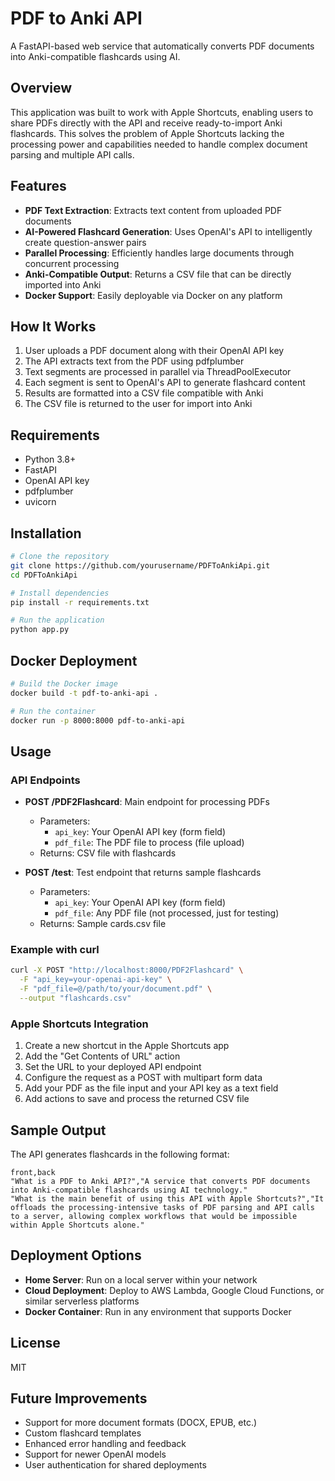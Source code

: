 # PDF to Anki API

A FastAPI-based web service that automatically converts PDF documents into Anki-compatible flashcards using AI.

## Overview

This application was built to work with Apple Shortcuts, enabling users to share PDFs directly with the API and receive ready-to-import Anki flashcards. This solves the problem of Apple Shortcuts lacking the processing power and capabilities needed to handle complex document parsing and multiple API calls.

## Features

- **PDF Text Extraction**: Extracts text content from uploaded PDF documents
- **AI-Powered Flashcard Generation**: Uses OpenAI's API to intelligently create question-answer pairs
- **Parallel Processing**: Efficiently handles large documents through concurrent processing
- **Anki-Compatible Output**: Returns a CSV file that can be directly imported into Anki
- **Docker Support**: Easily deployable via Docker on any platform

## How It Works

1. User uploads a PDF document along with their OpenAI API key
2. The API extracts text from the PDF using pdfplumber
3. Text segments are processed in parallel via ThreadPoolExecutor
4. Each segment is sent to OpenAI's API to generate flashcard content
5. Results are formatted into a CSV file compatible with Anki
6. The CSV file is returned to the user for import into Anki

## Requirements

- Python 3.8+
- FastAPI
- OpenAI API key
- pdfplumber
- uvicorn

## Installation

```bash
# Clone the repository
git clone https://github.com/yourusername/PDFToAnkiApi.git
cd PDFToAnkiApi

# Install dependencies
pip install -r requirements.txt

# Run the application
python app.py
```

## Docker Deployment

```bash
# Build the Docker image
docker build -t pdf-to-anki-api .

# Run the container
docker run -p 8000:8000 pdf-to-anki-api
```

## Usage

### API Endpoints

- **POST /PDF2Flashcard**: Main endpoint for processing PDFs
  - Parameters:
    - `api_key`: Your OpenAI API key (form field)
    - `pdf_file`: The PDF file to process (file upload)
  - Returns: CSV file with flashcards

- **POST /test**: Test endpoint that returns sample flashcards
  - Parameters:
    - `api_key`: Your OpenAI API key (form field)
    - `pdf_file`: Any PDF file (not processed, just for testing)
  - Returns: Sample cards.csv file

### Example with curl

```bash
curl -X POST "http://localhost:8000/PDF2Flashcard" \
  -F "api_key=your-openai-api-key" \
  -F "pdf_file=@/path/to/your/document.pdf" \
  --output "flashcards.csv"
```

### Apple Shortcuts Integration

1. Create a new shortcut in the Apple Shortcuts app
2. Add the "Get Contents of URL" action
3. Set the URL to your deployed API endpoint
4. Configure the request as a POST with multipart form data
5. Add your PDF as the file input and your API key as a text field
6. Add actions to save and process the returned CSV file

## Sample Output

The API generates flashcards in the following format:

```csv
front,back
"What is a PDF to Anki API?","A service that converts PDF documents into Anki-compatible flashcards using AI technology."
"What is the main benefit of using this API with Apple Shortcuts?","It offloads the processing-intensive tasks of PDF parsing and API calls to a server, allowing complex workflows that would be impossible within Apple Shortcuts alone."
```

## Deployment Options

- **Home Server**: Run on a local server within your network
- **Cloud Deployment**: Deploy to AWS Lambda, Google Cloud Functions, or similar serverless platforms
- **Docker Container**: Run in any environment that supports Docker

## License

MIT

## Future Improvements

- Support for more document formats (DOCX, EPUB, etc.)
- Custom flashcard templates
- Enhanced error handling and feedback
- Support for newer OpenAI models
- User authentication for shared deployments 